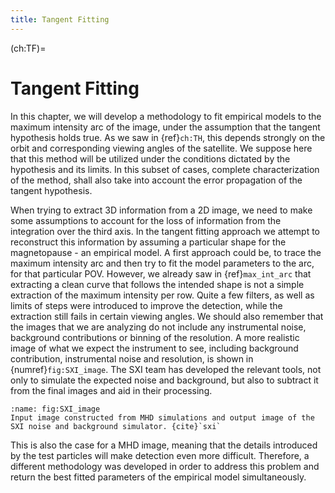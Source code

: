 ```yaml
---
title: Tangent Fitting
---
```


(ch:TF)=
# Tangent Fitting


In this chapter, we will develop a methodology to fit empirical models to the maximum intensity arc of the image, under the assumption that the tangent hypothesis holds true. As we saw in {ref}`ch:TH`, this depends strongly on the orbit and corresponding viewing angles of the satellite. We suppose here that this method will be utilized under the conditions dictated by the hypothesis and its limits. In this subset of cases, complete characterization of the method, shall also take into account the error propagation of the tangent hypothesis. 

When trying to extract 3D information from a 2D image, we need to make some assumptions to account for the loss of information from the integration over the third axis. In the tangent fitting approach we attempt to reconstruct this information by assuming a particular shape for the magnetopause - an empirical model. A first approach could be, to trace the maximum intensity arc and then try to fit the model parameters to the arc, for that particular POV. However, we already saw in {ref}`max_int_arc` that extracting a clean curve that follows the intended shape is not a simple extraction of the maximum intensity per row. Quite a few filters, as well as limits of steps were introduced to improve the detection, while the extraction still fails in certain viewing angles. We should also remember that the images that we are analyzing do not include any instrumental noise, background contributions or binning of the resolution. A more realistic image of what we expect the instrument to see, including background contribution, instrumental noise and resolution, is shown in {numref}`fig:SXI_image`. The SXI team has developed the relevant tools, not only to simulate the expected noise and background, but also to subtract it from the final images and aid in their processing.

```{figure} ./images/Hough/method/SXI_image.png
:name: fig:SXI_image
Input image constructed from MHD simulations and output image of the SXI noise and background simulator. {cite}`sxi`
```

This is also the case for a MHD image, meaning that the details introduced by the test particles will make detection even more difficult. Therefore, a different methodology was developed in order to address this problem and return the best fitted parameters of the empirical model simultaneously.

